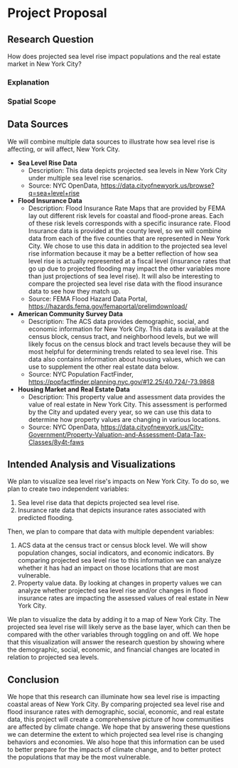 # Project Proposal
## Research Question
How does projected sea level rise impact populations and the real estate market in New York City?
### Explanation

### Spatial Scope

## Data Sources
We will combine multiple data sources to illustrate how sea level rise is affecting, or will affect, New York City.
- **Sea Level Rise Data**
  - Description: This data depicts projected sea levels in New York City under multiple sea level rise scenarios.
  - Source: NYC OpenData, https://data.cityofnewyork.us/browse?q=sea+level+rise
- **Flood Insurance Data**
  - Description: Flood Insurance Rate Maps that are provided by FEMA lay out different risk levels for coastal and flood-prone areas. Each of these risk levels corresponds with a specific insurance rate. Flood Insurance data is provided at the county level, so we will combine data from each of the five counties that are represented in New York City. We chose to use this data in addition to the projected sea level rise information because it may be a better reflection of how sea level rise is actually represented at a fiscal level (insurance rates that go up due to projected flooding may impact the other variables more than just projections of sea level rise). It will also be interesting to compare the projected sea level rise data with the flood insurance data to see how they match up.
  - Source: FEMA Flood Hazard Data Portal, https://hazards.fema.gov/femaportal/prelimdownload/
- **American Community Survey Data**
  - Description: The ACS data provides demographic, social, and economic information for New York City. This data is available at the census block, census tract, and neighborhood levels, but we will likely focus on the census block and tract levels because they will be most helpful for determining trends related to sea level rise. This data also contains information about housing values, which we can use to supplement the other real estate data below.
  - Source: NYC Population FactFinder, https://popfactfinder.planning.nyc.gov/#12.25/40.724/-73.9868
- **Housing Market and Real Estate Data**
  - Description: This property value and assessment data provides the value of real estate in New York City. This assessment is performed by the City and updated every year, so we can use this data to determine how property values are changing in various locations.
  - Source: NYC OpenData, https://data.cityofnewyork.us/City-Government/Property-Valuation-and-Assessment-Data-Tax-Classes/8y4t-faws
## Intended Analysis and Visualizations
We plan to visualize sea level rise's impacts on New York City. To do so, we plan to create two independent variables:
1. Sea level rise data that depicts projected sea level rise.
2. Insurance rate data that depicts insurance rates associated with predicted flooding.

Then, we plan to compare that data with multiple dependent variables:
1. ACS data at the census tract or census block level. We will show population changes, social indicators, and economic indicators. By comparing projected sea level rise to this information we can analyze whether it has had an impact on those locations that are most vulnerable.
2. Property value data. By looking at changes in property values we can analyze whether projected sea level rise and/or changes in flood insurance rates are impacting the assessed values of real estate in New York City.

We plan to visualize the data by adding it to a map of New York City. The projected sea level rise will likely serve as the base layer, which can then be compared with the other variables through toggling on and off. We hope that this visualization will answer the research question by showing where the demographic, social, economic, and financial changes are located in relation to projected sea levels.
## Conclusion
We hope that this research can illuminate how sea level rise is impacting coastal areas of New York City. By comparing projected sea level rise and flood insurance rates with demographic, social, economic, and real estate data, this project will create a comprehensive picture of how communities are affected by climate change.  We hope that by answering these questions we can determine the extent to which projected sea level rise is changing behaviors and economies.  We also hope that this information can be used to better prepare for the impacts of climate change, and to better protect the populations that may be the most vulnerable.
